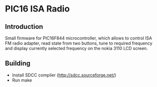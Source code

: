 PIC16 ISA Radio
==============

Introduction
-----------
Small firmware for PIC16F844 microcontroller, which allows to control ISA FM
radio adapter, read state from two buttons, tune to required frequency
and display currently selected frequency on the nokia 3110 LCD screen.

Building
--------
* Install SDCC compiler (http://sdcc.sourceforge.net/)
* Run make

